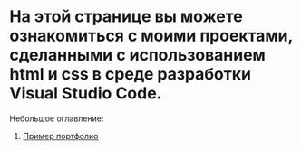 # На этой странице вы можете ознакомиться с моими проектами, сделанными с использованием html и css в среде разработки Visual Studio Code.
Небольшое оглавление:
1. [Пример портфолио](https://github.com/MichaelErhan/Portfolio/blob/main/html%26css/portfolio.html)
